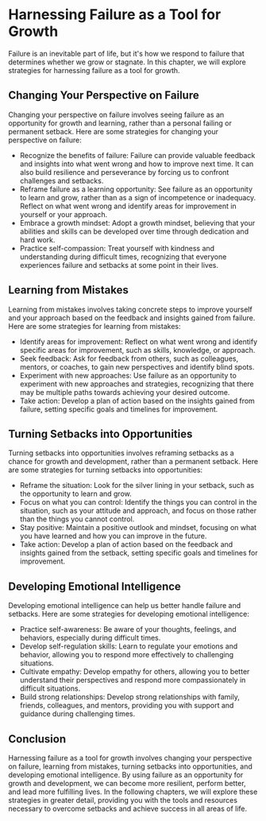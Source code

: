 Harnessing Failure as a Tool for Growth
================================================

Failure is an inevitable part of life, but it's how we respond to failure that determines whether we grow or stagnate. In this chapter, we will explore strategies for harnessing failure as a tool for growth.

Changing Your Perspective on Failure
------------------------------------

Changing your perspective on failure involves seeing failure as an opportunity for growth and learning, rather than a personal failing or permanent setback. Here are some strategies for changing your perspective on failure:

* Recognize the benefits of failure: Failure can provide valuable feedback and insights into what went wrong and how to improve next time. It can also build resilience and perseverance by forcing us to confront challenges and setbacks.
* Reframe failure as a learning opportunity: See failure as an opportunity to learn and grow, rather than as a sign of incompetence or inadequacy. Reflect on what went wrong and identify areas for improvement in yourself or your approach.
* Embrace a growth mindset: Adopt a growth mindset, believing that your abilities and skills can be developed over time through dedication and hard work.
* Practice self-compassion: Treat yourself with kindness and understanding during difficult times, recognizing that everyone experiences failure and setbacks at some point in their lives.

Learning from Mistakes
----------------------

Learning from mistakes involves taking concrete steps to improve yourself and your approach based on the feedback and insights gained from failure. Here are some strategies for learning from mistakes:

* Identify areas for improvement: Reflect on what went wrong and identify specific areas for improvement, such as skills, knowledge, or approach.
* Seek feedback: Ask for feedback from others, such as colleagues, mentors, or coaches, to gain new perspectives and identify blind spots.
* Experiment with new approaches: Use failure as an opportunity to experiment with new approaches and strategies, recognizing that there may be multiple paths towards achieving your desired outcome.
* Take action: Develop a plan of action based on the insights gained from failure, setting specific goals and timelines for improvement.

Turning Setbacks into Opportunities
-----------------------------------

Turning setbacks into opportunities involves reframing setbacks as a chance for growth and development, rather than a permanent setback. Here are some strategies for turning setbacks into opportunities:

* Reframe the situation: Look for the silver lining in your setback, such as the opportunity to learn and grow.
* Focus on what you can control: Identify the things you can control in the situation, such as your attitude and approach, and focus on those rather than the things you cannot control.
* Stay positive: Maintain a positive outlook and mindset, focusing on what you have learned and how you can improve in the future.
* Take action: Develop a plan of action based on the feedback and insights gained from the setback, setting specific goals and timelines for improvement.

Developing Emotional Intelligence
---------------------------------

Developing emotional intelligence can help us better handle failure and setbacks. Here are some strategies for developing emotional intelligence:

* Practice self-awareness: Be aware of your thoughts, feelings, and behaviors, especially during difficult times.
* Develop self-regulation skills: Learn to regulate your emotions and behavior, allowing you to respond more effectively to challenging situations.
* Cultivate empathy: Develop empathy for others, allowing you to better understand their perspectives and respond more compassionately in difficult situations.
* Build strong relationships: Develop strong relationships with family, friends, colleagues, and mentors, providing you with support and guidance during challenging times.

Conclusion
----------

Harnessing failure as a tool for growth involves changing your perspective on failure, learning from mistakes, turning setbacks into opportunities, and developing emotional intelligence. By using failure as an opportunity for growth and development, we can become more resilient, perform better, and lead more fulfilling lives. In the following chapters, we will explore these strategies in greater detail, providing you with the tools and resources necessary to overcome setbacks and achieve success in all areas of life.
